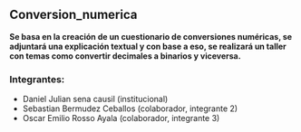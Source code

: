 ## Conversion_numerica
**Se basa en la creación de un cuestionario de conversiones numéricas, se adjuntará una explicación textual y con base a eso, se realizará un taller con temas como convertir decimales a binarios y viceversa.** 
### Integrantes: 
- Daniel Julian sena causil (institucional) 
- Sebastian Bermudez Ceballos (colaborador, integrante 2)
- Oscar Emilio Rosso Ayala (colaborador, integrante 3)
